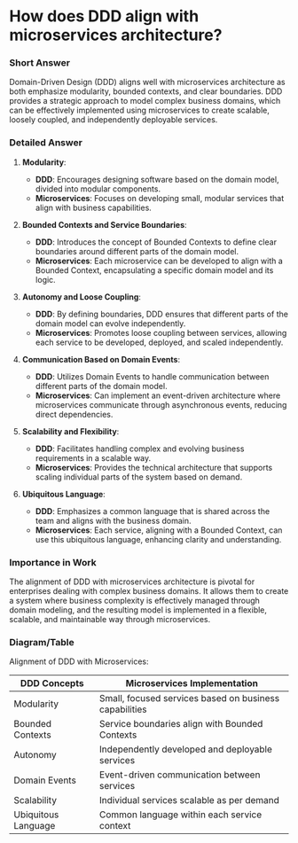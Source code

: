 # How does DDD align with microservices architecture?

### Short Answer
Domain-Driven Design (DDD) aligns well with microservices architecture as both emphasize modularity, bounded contexts, and clear boundaries. DDD provides a strategic approach to model complex business domains, which can be effectively implemented using microservices to create scalable, loosely coupled, and independently deployable services.

### Detailed Answer
1. **Modularity**:
    - **DDD**: Encourages designing software based on the domain model, divided into modular components.
    - **Microservices**: Focuses on developing small, modular services that align with business capabilities.

2. **Bounded Contexts and Service Boundaries**:
    - **DDD**: Introduces the concept of Bounded Contexts to define clear boundaries around different parts of the domain model.
    - **Microservices**: Each microservice can be developed to align with a Bounded Context, encapsulating a specific domain model and its logic.

3. **Autonomy and Loose Coupling**:
    - **DDD**: By defining boundaries, DDD ensures that different parts of the domain model can evolve independently.
    - **Microservices**: Promotes loose coupling between services, allowing each service to be developed, deployed, and scaled independently.

4. **Communication Based on Domain Events**:
    - **DDD**: Utilizes Domain Events to handle communication between different parts of the domain model.
    - **Microservices**: Can implement an event-driven architecture where microservices communicate through asynchronous events, reducing direct dependencies.

5. **Scalability and Flexibility**:
    - **DDD**: Facilitates handling complex and evolving business requirements in a scalable way.
    - **Microservices**: Provides the technical architecture that supports scaling individual parts of the system based on demand.

6. **Ubiquitous Language**:
    - **DDD**: Emphasizes a common language that is shared across the team and aligns with the business domain.
    - **Microservices**: Each service, aligning with a Bounded Context, can use this ubiquitous language, enhancing clarity and understanding.

### Importance in Work
The alignment of DDD with microservices architecture is pivotal for enterprises dealing with complex business domains. It allows them to create a system where business complexity is effectively managed through domain modeling, and the resulting model is implemented in a flexible, scalable, and maintainable way through microservices.

### Diagram/Table
Alignment of DDD with Microservices:

| DDD Concepts       | Microservices Implementation                 |
|--------------------|---------------------------------------------|
| Modularity         | Small, focused services based on business capabilities |
| Bounded Contexts   | Service boundaries align with Bounded Contexts |
| Autonomy           | Independently developed and deployable services |
| Domain Events      | Event-driven communication between services |
| Scalability        | Individual services scalable as per demand  |
| Ubiquitous Language| Common language within each service context |